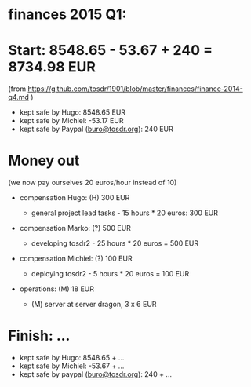# finances 2015 Q1:

# Start: 8548.65 - 53.67 + 240 = 8734.98 EUR
(from https://github.com/tosdr/1901/blob/master/finances/finance-2014-q4.md )

* kept safe by Hugo: 8548.65 EUR
* kept safe by Michiel: -53.17 EUR
* kept safe by Paypal (buro@tosdr.org): 240 EUR

# Money out

(we now pay ourselves 20 euros/hour instead of 10)

* compensation Hugo: (H) 300 EUR
    * general project lead tasks - 15 hours * 20 euros: 300 EUR

* compensation Marko: (?) 500 EUR
    * developing tosdr2 - 25 hours * 20 euros = 500 EUR

* compensation Michiel: (?) 100 EUR
    * deploying tosdr2 - 5 hours * 20 euros = 100 EUR

* operations: (M) 18 EUR
    * (M) server at server dragon, 3 x 6 EUR

# Finish: ...

* kept safe by Hugo: 8548.65 + ...
* kept safe by Michiel: -53.67 + ...
* kept safe by paypal (buro@tosdr.org): 240 + ...

